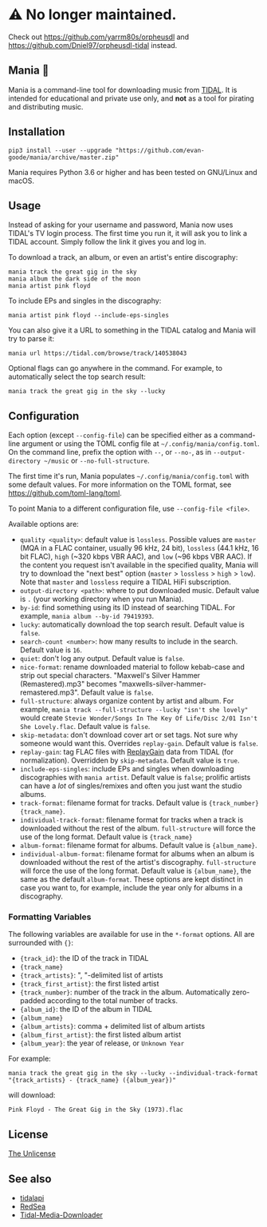 # ⚠️ No longer maintained.
Check out https://github.com/yarrm80s/orpheusdl and https://github.com/Dniel97/orpheusdl-tidal instead.

## Mania 👻

Mania is a command-line tool for downloading music from [TIDAL](https://tidal.com). It is intended for educational and private use only, and **not** as a tool for pirating and distributing music.

## Installation

```
pip3 install --user --upgrade "https://github.com/evan-goode/mania/archive/master.zip"
```

Mania requires Python 3.6 or higher and has been tested on GNU/Linux and macOS.

## Usage

Instead of asking for your username and password, Mania now uses TIDAL's TV login process. The first time you run it, it will ask you to link a TIDAL account. Simply follow the link it gives you and log in.

To download a track, an album, or even an artist's entire discography:

```
mania track the great gig in the sky
mania album the dark side of the moon
mania artist pink floyd
```

To include EPs and singles in the discography:

```
mania artist pink floyd --include-eps-singles
```

You can also give it a URL to something in the TIDAL catalog and Mania will try to parse it:

```
mania url https://tidal.com/browse/track/140538043
```

Optional flags can go anywhere in the command. For example, to automatically select the top search result:

```
mania track the great gig in the sky --lucky
```

## Configuration

Each option (except `--config-file`) can be specified either as a command-line argument or using the TOML config file at `~/.config/mania/config.toml`. On the command line, prefix the option with `--`, or `--no-`, as in `--output-directory ~/music` or `--no-full-structure`.

The first time it's run, Mania populates `~/.config/mania/config.toml` with some default values. For more information on the TOML format, see https://github.com/toml-lang/toml.

To point Mania to a different configuration file, use `--config-file <file>`.

Available options are:

- `quality <quality>`: default value is `lossless`. Possible values are `master` (MQA in a FLAC container, usually 96 kHz, 24 bit), `lossless` (44.1 kHz, 16 bit FLAC), `high` (~320 kbps VBR AAC), and `low` (~96 kbps VBR AAC). If the content you request isn't available in the specified quality, Mania will try to download the "next best" option (`master` > `lossless` > `high` > `low`). Note that `master` and `lossless` require a TIDAL HiFi subscription.
- `output-directory <path>`: where to put downloaded music. Default value is `.` (your working directory when you run Mania).
- `by-id`: find something using its ID instead of searching TIDAL. For example, `mania album --by-id 79419393`.
- `lucky`: automatically download the top search result. Default value is `false`.
- `search-count <number>`: how many results to include in the search. Default value is `16`.
- `quiet`: don't log any output. Default value is `false`.
- `nice-format`: rename downloaded material to follow kebab-case and strip out special characters. "Maxwell's Silver Hammer (Remastered).mp3" becomes "maxwells-silver-hammer-remastered.mp3". Default value is `false`.
- `full-structure`: always organize content by artist and album. For example, `mania track --full-structure --lucky "isn't she lovely"` would create `Stevie Wonder/Songs In The Key Of Life/Disc 2/01 Isn't She Lovely.flac`. Default value is `false`.
- `skip-metadata`: don't download cover art or set tags. Not sure why someone would want this. Overrides `replay-gain`. Default value is `false`.
- `replay-gain`: tag FLAC files with [ReplayGain](https://en.wikipedia.org/wiki/ReplayGain) data from TIDAL (for normalization). Overridden by `skip-metadata`. Default value is `true`.
- `include-eps-singles`: include EPs and singles when downloading discographies with `mania artist`. Default value is `false`; prolific artists can have a _lot_ of singles/remixes and often you just want the studio albums.
- `track-format`: filename format for tracks. Default value is `{track_number} {track_name}`.
- `individual-track-format`: filename format for tracks when a track is downloaded without the rest of the album. `full-structure` will force the use of the long format. Default value is `{track_name}`
- `album-format`: filename format for albums. Default value is `{album_name}`.
- `individual-album-format`: filename format for albums when an album is downloaded without the rest of the artist's discography. `full-structure` will force the use of the long format. Default value is `{album_name}`, the same as the default `album-format`. These options are kept distinct in case you want to, for example, include the year only for albums in a discography.

### Formatting Variables

The following variables are available for use in the `*-format` options. All are surrounded with `{}`:

- `{track_id}`: the ID of the track in TIDAL
- `{track_name}`
- `{track_artists}`: ", "-delimited list of artists
- `{track_first_artist}`: the first listed artist
- `{track_number}`: number of the track in the album. Automatically zero-padded according to the total number of tracks.
- `{album_id}`: the ID of the album in TIDAL
- `{album_name}`
- `{album_artists}`: comma +  delimited list of album artists
- `{album_first_artist}`: the first listed album artist
- `{album_year}`: the year of release, or `Unknown Year`

For example:

```
mania track the great gig in the sky --lucky --individual-track-format "{track_artists} - {track_name} ({album_year})"
```

will download:

```
Pink Floyd - The Great Gig in the Sky (1973).flac
```

## License

[The Unlicense](https://unlicense.org)

## See also

- [tidalapi](https://github.com/tamland/python-tidal)
- [RedSea](https://github.com/Dniel97/RedSea)
- [Tidal-Media-Downloader](https://github.com/yaronzz/Tidal-Media-Downloader/)
